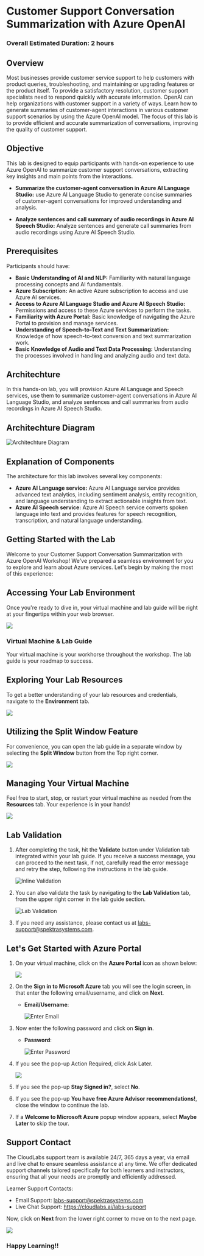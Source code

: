 # Customer Support Conversation Summarization with Azure OpenAI

### Overall Estimated Duration: 2 hours

## Overview

Most businesses provide customer service support to help customers with product queries, troubleshooting, and maintaining or upgrading features or the product itself. To provide a satisfactory resolution, customer support specialists need to respond quickly with accurate information. OpenAI can help organizations with customer support in a variety of ways. Learn how to generate summaries of customer-agent interactions in various customer support scenarios by using the Azure OpenAI model. The focus of this lab is to provide efficient and accurate summarization of conversations, improving the quality of customer support. 

## Objective

This lab is designed to equip participants with hands-on experience to use Azure OpenAI to summarize customer support conversations, extracting key insights and main points from the interactions.

- **Summarize the customer-agent conversation in Azure AI Language Studio:** use Azure AI Language Studio to generate concise summaries of customer-agent conversations for improved understanding and analysis.
  
- **Analyze sentences and call summary of audio recordings in Azure AI Speech Studio:** Analyze sentences and generate call summaries from audio recordings using Azure AI Speech Studio.

## Prerequisites

Participants should have:

- **Basic Understanding of AI and NLP:** Familiarity with natural language processing concepts and AI fundamentals.
- **Azure Subscription:** An active Azure subscription to access and use Azure AI services.
- **Access to Azure AI Language Studio and Azure AI Speech Studio:** Permissions and access to these Azure services to perform the tasks.
- **Familiarity with Azure Portal:** Basic knowledge of navigating the Azure Portal to provision and manage services.
- **Understanding of Speech-to-Text and Text Summarization:** Knowledge of how speech-to-text conversion and text summarization work.
- **Basic Knowledge of Audio and Text Data Processing:** Understanding the processes involved in handling and analyzing audio and text data.

## Architechture

In this hands-on lab, you will provision Azure AI Language and Speech services, use them to summarize customer-agent conversations in Azure AI Language Studio, and analyze sentences and call summaries from audio recordings in Azure AI Speech Studio.

## Architechture Diagram

![Architechture Diagram](../media/architechture-diagram.png)

## Explanation of Components

The architecture for this lab involves several key components:

- **Azure AI Language service:** Azure AI Language service provides advanced text analytics, including sentiment analysis, entity recognition, and language understanding to extract actionable insights from text.
- **Azure AI Speech service:** Azure AI Speech service converts spoken language into text and provides features for speech recognition, transcription, and natural language understanding.

## Getting Started with the Lab
 
Welcome to your Customer Support Conversation Summarization with Azure OpenAI Workshop! We've prepared a seamless environment for you to explore and learn about Azure services. Let's begin by making the most of this experience:
 
## Accessing Your Lab Environment
 
Once you're ready to dive in, your virtual machine and lab guide will be right at your fingertips within your web browser.

  ![](../media/labguide.png)

### Virtual Machine & Lab Guide
 
Your virtual machine is your workhorse throughout the workshop. The lab guide is your roadmap to success.
 
## Exploring Your Lab Resources
 
To get a better understanding of your lab resources and credentials, navigate to the **Environment** tab.
 
  ![](../media/env01.png)
 
## Utilizing the Split Window Feature
 
For convenience, you can open the lab guide in a separate window by selecting the **Split Window** button from the Top right corner.
 
  ![](../media/split01.png)
 
## Managing Your Virtual Machine
 
Feel free to start, stop, or restart your virtual machine as needed from the **Resources** tab. Your experience is in your hands!

  ![](../media/resourses.png)

## Lab Validation

1. After completing the task, hit the **Validate** button under Validation tab integrated within your lab guide. If you receive a success message, you can proceed to the next task, if not, carefully read the error message and retry the step, following the instructions in the lab guide.

   ![Inline Validation](../media/inline-validation.png)

1. You can also validate the task by navigating to the **Lab Validation** tab, from the upper right corner in the lab guide section.

   ![Lab Validation](../media/lab-validation.png)

1. If you need any assistance, please contact us at labs-support@spektrasystems.com.

## Let's Get Started with Azure Portal
 
1. On your virtual machine, click on the **Azure Portal** icon as shown below:
 
    ![](../media/azure-portal-edge.png)

1. On the **Sign in to Microsoft Azure** tab you will see the login screen, in that enter the following email/username, and click on **Next**. 

   * **Email/Username**: <inject key="AzureAdUserEmail"></inject>
   
      ![](../media/user-email.png "Enter Email")
     
1. Now enter the following password and click on **Sign in**.
   
   * **Password**: <inject key="AzureAdUserPassword"></inject>
   
      ![](../media/user-pass.png "Enter Password")

1. If you see the pop-up Action Required, click Ask Later.

   ![](../media/asklater.png)
     
1. If you see the pop-up **Stay Signed in?**, select **No**.

1. If you see the pop-up **You have free Azure Advisor recommendations!**, close the window to continue the lab.

1. If a **Welcome to Microsoft Azure** popup window appears, select **Maybe Later** to skip the tour.
   
## Support Contact
 
The CloudLabs support team is available 24/7, 365 days a year, via email and live chat to ensure seamless assistance at any time. We offer dedicated support channels tailored specifically for both learners and instructors, ensuring that all your needs are promptly and efficiently addressed.

Learner Support Contacts:
- Email Support: labs-support@spektrasystems.com
- Live Chat Support: https://cloudlabs.ai/labs-support

Now, click on **Next** from the lower right corner to move on to the next page.

![](../media/lab-next.png)

### Happy Learning!!
